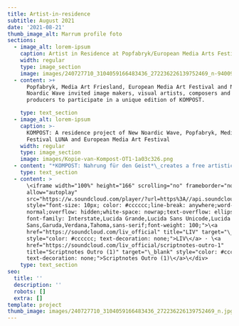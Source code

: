 ```yaml
---
title: Artist-in-residence
subtitle: August 2021
date: '2021-08-21'
thumb_image_alt: Marrum profile foto
sections:
  - image_alt: lorem-ipsum
    caption: Artist in Residence at Popfabryk/European Media Arts Festival
    width: regular
    type: image_section
    image: images/240727710_3104059166483436_272236226139752469_n-94009141.jpg
  - content: >+
      Popfabryk, Media Art Friesland, European Media Art Festival and New
      Noardic Wave invited image makers, visual artists, composers and music
      producers to participate in a unique edition of KOMPOST.

    type: text_section
  - image_alt: lorem-ipsum
    caption: >-
      KOMPOST: A residence project of New Noardic Wave, Popfabryk, Media Art
      Festival LUNA and European Media Art Festival
    width: regular
    type: image_section
    image: images/Kopie-van-Kompost-OT1-1a03c326.png
  - content: "*KOMPOST: Nahrung für den Geist*\_creates a free artistic context for a collaborative artist-in-residence in the Frisian countryside, with a focus on the landscape and the role we play in it by eating, living and working there. Ten sound and image makers from the Netherlands and Germany jointly realized an audiovisual production in ten days, using the local landscape as a starting point. The resulting works are presented at Media Art Festival - LUNA in Leeuwarden in 2022 and at the European Media Art Festival in Osnabrück.\n\n\n\nAt the end of the week, we presented our work to the festival directors and the press. We set up wireless headphones on top of the silo nearby, so that everybody could enjoy the fantastic view over the dyke. After all, this is the landscape that inspired everything this week,  from the food we eat to the discussions we had to tthe art we made. The experience was accompanied by a drink made from beetroot syrup, a very local food, which was also made by one of the artists.\n\nHere’s what the landscape sounded like to me:\n\n\n\n\n\n\n\n\n\n\n\n"
    type: text_section
  - content: >
      \<iframe width="100%" height="166" scrolling="no" frameborder="no"
      allow="autoplay"
      src="https://w.soundcloud.com/player/?url=https%3A//api.soundcloud.com/tracks/971889427\&color=%23ff5500\&auto_play=false\&hide_related=false\&show_comments=true\&show_user=true\&show_reposts=false\&show_teaser=true">\</iframe>\<div
      style="font-size: 10px; color: #cccccc;line-break: anywhere;word-break:
      normal;overflow: hidden;white-space: nowrap;text-overflow: ellipsis;
      font-family: Interstate,Lucida Grande,Lucida Sans Unicode,Lucida
      Sans,Garuda,Verdana,Tahoma,sans-serif;font-weight: 100;">\<a
      href="https://soundcloud.com/liv_official" title="LIV" target="\_blank"
      style="color: #cccccc; text-decoration: none;">LIV\</a> · \<a
      href="https://soundcloud.com/liv_official/scriptnotes-outro-1"
      title="Scriptnotes Outro (1)" target="\_blank" style="color: #cccccc;
      text-decoration: none;">Scriptnotes Outro (1)\</a>\</div>
    type: text_section
seo:
  title: ''
  description: ''
  robots: []
  extra: []
template: project
thumb_image: images/240727710_3104059166483436_272236226139752469_n.jpg
---
```

